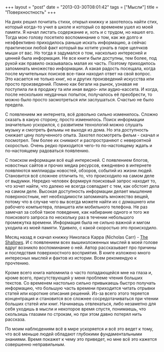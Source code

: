 +++
layout = "post"
date = "2013-03-30T08:01:42"
tags = ["Мысли"]
title = "Поверхностность"
+++

На днях решил почитать стихи, открыл книжку и захотелось найти стих, который когда-то учил в школе и который со временем ушел из моей памяти. Я начал листать содержание и, хоть и с трудом, но нашел его. Тогда мою голову посетило воспоминание о том, как же долго и неэффективно приходилось раньше искать информацию, а сейчас практически любой факт который вы хотите узнать в паре щелчков мыши от вас. Но тогда я задумался о том, насколько интересней и ценней была информация. Не все книги были доступны, тем более, под рукой как правило оказывалась малая их часть. Поэтому приходилось запоминать множество информации. А какая радость посещала, когда после мучительных поисков все-таки находил ответ на свой вопрос. Это касается не только книг, но и других произведений искусства или просто произведений. Помню как бегали на рынок, узнавая не поступила ли в продажу та или иная видео- или аудио-кассета. И когда, после нескольких неудачных попыток, получалось её преобрести, то можно было просто засмотреться или заслушаться. Счастью не было предела.

С появлением же интернета, всё довольно сильно изменилось. Сложно сказать в какую сторону, просто изменилось. Поиск информации значительно ускорился, с развитием технологий можно слушать музыку и смотреть фильмы не выходя из дома. Но эта доступность снижает цену полученного опыта. Захотел посмотреть фильм - скачал и посмотрел. Тем более их снимают и распространяют с невероятной скоростью. Очень редко приходится чего-то по-настоящему ждать и по-настоящему радоваться появлению. 

С поиском информации всё ещё интересней. С появлением блогов, новостных сайтов и прочих медиа ресурсов, ежедневно в интернете появляются миллиарды новостей, обзоров, событий из жизни людей. Становится всё сложнее отличить то, что происходило на самом деле от выдумки. Нередко человек формируя поисковый запрос находит то, что хочет найти, что далеко не всегда совпадает с тем, как обстоят дела на самом деле. Высокая доступность информации делает мышление поверхностным, нет необходимости запоминать множество вещей, потому что в случае чего вы всегда можете найти их с домашнего или рабочего компьютера, планшета или мобильного телефона. Не раз замечал за собой такое поведение, как набирание одного и того же поискового запроса по нескольку раз в течении небольшого промежутка времени. Информация была не сильно важной и мигом уходила из моей памяти. Удивило, с какой скоростью это происходило.

Месяц назад я скачал книжку Николаса Карра (Nicholas Carr) - [The Shallows](http://www.amazon.com/The-Shallows-Internet-Doing-Brains/dp/0393072223). И с появлением всех вышеизложенных мыслей в моей голове вдруг возникло воспоминание о ней. Автор рассказывает про причины и последствия поверхностного восприятия. В книге изложено много интересных мыслей и фактов из истории. Всем рекомендую к прочтению. 

Кроме всего книга напомнила о часто попадающейся мне на глаза и, кроме всего, присутствующей у меня проблеме чтения больших текстов. Со временем настолько сильно привыкаешь быстро получать информацию, что большую часть времени приходится читать отрывки статей или короткие описания решений. Из-за всего этого теряется концентрация и становится все сложнее сосредотачиваться при чтении больших статей или книг. Начинаешь отвлекаться, либо незаметно для себя уходишь в мысли и некоторое время спустя, понимаешь, что скользишь глазами по строкам, но при этом давно потерял нить рассказа.

По моим наблюдениям всё в мире ускоряется и всё это ведет к тому, что всё меньше людей обладают глубокими фундаментальными знаниями. Время покажет к чему это приведет, но мне всё это кажется совершенно неправильным.